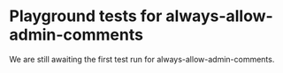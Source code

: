 # Playground tests for always-allow-admin-comments
We are still awaiting the first test run for always-allow-admin-comments.
